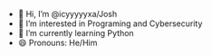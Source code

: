 - 👋 Hi, I’m @icyyyyyxa/Josh
- 👀 I’m interested in Programing and Cybersecurity
- 🌱 I’m currently learning Python
- 😄 Pronouns: He/Him

<!---
icyyyyyxa/icyyyyyxa is a ✨ special ✨ repository because its `README.md` (this file) appears on your GitHub profile.
You can click the Preview link to take a look at your changes.
--->
